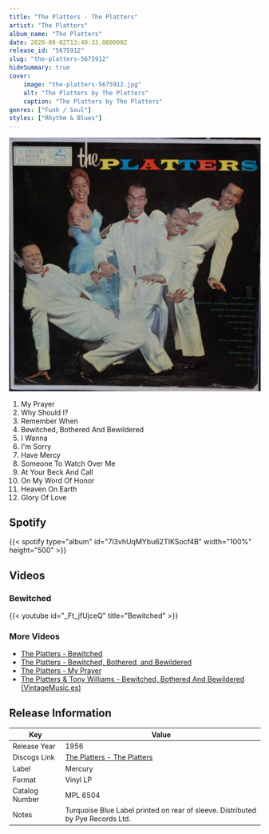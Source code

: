 ```yaml
---
title: "The Platters - The Platters"
artist: "The Platters"
album_name: "The Platters"
date: 2020-08-02T13:49:33.000000Z
release_id: "5675912"
slug: "the-platters-5675912"
hideSummary: true
cover:
    image: "the-platters-5675912.jpg"
    alt: "The Platters by The Platters"
    caption: "The Platters by The Platters"
genres: ["Funk / Soul"]
styles: ["Rhythm & Blues"]
---
```


![The Platters by The Platters](the-platters-5675912.jpg)

<!-- section break -->

1.  My Prayer
2.  Why Should I?                        
3. Remember When
4. Bewitched, Bothered And Bewildered               
5.  I Wanna
6. I'm Sorry
7. Have Mercy
8. Someone To Watch Over Me 
9.  At Your Beck And Call
10. On My Word Of Honor
11. Heaven On Earth    
12. Glory Of Love 

<!-- section break -->


## Spotify
{{< spotify type="album" id="7l3vhUqMYbu62TIKSocf4B" width="100%" height="500" >}}



## Videos
### Bewitched
{{< youtube id="_Ft_jfUjceQ" title="Bewitched" >}}<br>

### More Videos

- [The Platters - Bewitched](https://www.youtube.com/watch?v=T_zX6hPH84o)
- [The Platters - Bewitched, Bothered, and Bewildered](https://www.youtube.com/watch?v=AeB7eUDIZro)
- [The Platters - My Prayer](https://www.youtube.com/watch?v=FTqoTZ3lPsA)
- [The Platters & Tony Williams - Bewitched, Bothered And Bewildered (VintageMusic.es)](https://www.youtube.com/watch?v=2YWAPun86Eg)


## Release Information
|  Key           | Value                                                |
| ---------------| ---------------------------------------------------- |
| Release Year   | 1956                                   |
| Discogs Link   | [The Platters - The Platters](https://www.discogs.com/release/5675912-Platters-The-Platters) |
| Label          | Mercury |
| Format         | Vinyl LP |
| Catalog Number | MPL 6504 |
| Notes |  Turquoise Blue Label printed on rear of sleeve. Distributed by Pye Records Ltd. |